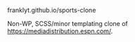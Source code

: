 franklyt.github.io/sports-clone

Non-WP, SCSS/minor templating clone of https://mediadistribution.espn.com/.
